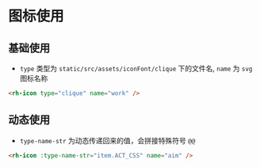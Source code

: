 # 图标使用

## 基础使用
- `type` 类型为 `static/src/assets/iconFont/clique` 下的文件名, `name` 为 `svg` 图标名称
```html
<rh-icon type="clique" name="work" />
```

## 动态使用
- `type-name-str` 为动态传递回来的值，会拼接特殊符号 `@@`
```html
<rh-icon :type-name-str="item.ACT_CSS" name="aim" />
```